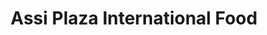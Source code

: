 ---
title: "Assi Plaza International Food"
url: /north-wales/assi-plaza-international-food/
shop: Supermarkt
---